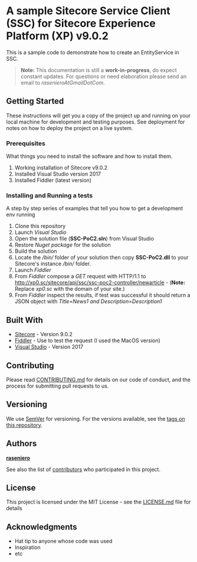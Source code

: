 # A sample Sitecore Service Client (SSC) for Sitecore Experience Platform (XP) v9.0.2

This is a sample code to demonstrate how to create an EntityService in SSC.

>**Note:** This documentation is still a **work-in-progress**, do expect constant updates. For questions or need elaboration please send an email to *rasenieroAtGmailDotCom*.

## Getting Started

These instructions will get you a copy of the project up and running on your local machine for development and testing purposes. See deployment for notes on how to deploy the project on a live system.

### Prerequisites

What things you need to install the software and how to install them.

1. Working installation of Sitecore v9.0.2
2. Installed Visual Studio version 2017
3. Installed Fiddler (latest version)

### Installing and Running a tests

A step by step series of examples that tell you how to get a development env running

1. Clone this repository
2. Launch *Visual Studio* 
3. Open the solution file (**SSC-PoC2.sln**) from Visual Studio
4. Restore *Nuget package* for the solution
5. Build the solution
6. Locate the */bin/* folder of your solution then copy **SSC-PoC2.dll** to your Sitecore's instance */bin/* folder.
7. Launch *Fiddler*
8. From *Fiddler* compose a *GET* request with HTTP/1.1 to http://xp0.sc/sitecore/api/ssc/ssc-poc2-controller/newarticle - (**Note:** Replace *xp0.sc* with the domain of your site.)
9. From *Fiddler* inspect the results, if test was successful it should return a JSON object with *Title=News1 and Description=Description1*

## Built With

* [Sitecore](http://www.sitecore.com/) - Version 9.0.2
* [Fiddler](https://www.fiddler.org/) - Use to test the request (I used the MacOS version)
* [Visual Studio](https://www.visualstudio.com/) - Version 2017

## Contributing

Please read [CONTRIBUTING.md](https://gist.github.com/PurpleBooth/b24679402957c63ec426) for details on our code of conduct, and the process for submitting pull requests to us.

## Versioning

We use [SemVer](http://semver.org/) for versioning. For the versions available, see the [tags on this repository](https://github.com/your/project/tags). 

## Authors

[**raseniero**](https://raseniero.github.io/)

See also the list of [contributors](https://github.com/raseniero/sitecoreclientservice902/graphs/contributors) who participated in this project.

## License

This project is licensed under the MIT License - see the [LICENSE.md](LICENSE.md) file for details

## Acknowledgments

* Hat tip to anyone whose code was used
* Inspiration
* etc